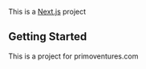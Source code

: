 This is a [Next.js](https://nextjs.org) project

## Getting Started
This is a project for primoventures.com


